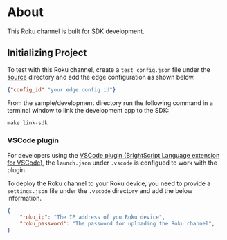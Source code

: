 # About

This Roku channel is built for SDK development.

## Initializing Project

To test with this Roku channel, create a `test_config.json` file under the [source](./source) directory and add the edge configuration as shown below.

```json
{"config_id":"your edge config id"}
```

From the sample/development directory run the following command in a terminal window to link the development app to the SDK:
```
make link-sdk
```

### VSCode plugin

For developers using the [VSCode plugin (BrightScript Language extension for VSCode)](https://marketplace.visualstudio.com/items?itemName=RokuCommunity.brightscript), the `launch.json` under `.vscode` is configued to work with the plugin.

To deploy the Roku channel to your Roku device, you need to provide a `settings.json` file under the `.vscode` directory and add the below information.

```json
{
    "roku_ip": "The IP address of you Roku device",
    "roku_password": "The password for uploading the Roku channel",
}
```
